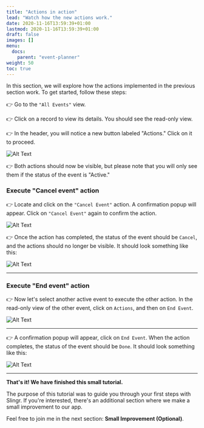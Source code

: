 ```yaml
---
title: "Actions in action"
lead: "Watch how the new actions work."
date: 2020-11-16T13:59:39+01:00
lastmod: 2020-11-16T13:59:39+01:00
draft: false
images: []
menu:
  docs:
    parent: "event-planner"
weight: 50
toc: true
---
```


In this section, we will explore how the actions implemented in the previous section work. To get started, follow these steps:

👉 Go to the ``"All Events"`` view.

👉 Click on a record to view its details. You should see the read-only view.

👉 In the header, you will notice a new button labeled "Actions." Click on it to proceed.

![Alt Text](https://pmslingr.github.io/slingrDoc/images/vendor/event-planner/action-in-actions/ww_event_planner_cancel_event_action_runtime.png)

👉 Both actions should now be visible, but please note that you will only see them if the status of the event is "Active."

### Execute "Cancel event" action

👉 Locate and click on the ``"Cancel Event"`` action. A confirmation popup will appear. Click on ``"Cancel Event"`` again to confirm the action.

![Alt Text](https://pmslingr.github.io/slingrDoc/images/vendor/event-planner/action-in-actions/ww_event_planner_cancel_event_action_runtime.png)

👉 Once the action has completed, the status of the event should be `Cancel`, and the actions should no longer be visible. It should look something like this:

![Alt Text](https://pmslingr.github.io/slingrDoc/images/vendor/event-planner/action-in-actions/ww_event_planner_event_cancelled.png)

---

### Execute "End event" action

👉 Now let's select another active event to execute the other action. In the read-only view of the other event, click on `Actions`, and then on `End Event`.

![Alt Text](https://pmslingr.github.io/slingrDoc/images/vendor/event-planner/action-in-actions/ww_event_planner_end_event_action_runtime.png)

---

👉 A confirmation popup will appear, click on `End Event`. When the action completes, the status of the event should be `Done`. It should look something like this:

![Alt Text](https://pmslingr.github.io/slingrDoc/images/vendor/event-planner/action-in-actions/ww_event_planner_event_ended.png)

---

**That's it! We have finished this small tutorial.**

The purpose of this tutorial was to guide you through your first steps with Slingr. If you're interested, there's an additional section where we make a small improvement to our app.

Feel free to join me in the next section: **Small Improvement (Optional)**.

